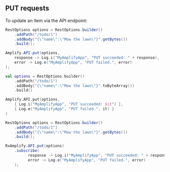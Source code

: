 ## PUT requests

To update an item via the API endpoint:

<amplify-block-switcher>
<amplify-block name="Java">

```java
RestOptions options = RestOptions.builder()
    .addPath("/todo/1")
    .addBody("{\"name\":\"Mow the lawn\"}".getBytes())
    .build();

Amplify.API.put(options,
    response -> Log.i("MyAmplifyApp", "PUT succeeded: " + response),
    error -> Log.e("MyAmplifyApp", "PUT failed.", error)
);
```

</amplify-block>
<amplify-block name="Kotlin">

```kotlin
val options = RestOptions.builder()
    .addPath("/todo/1")
    .addBody("{\"name\":\"Mow the lawn\"}".toByteArray())
    .build()

Amplify.API.put(options,
    { Log.i("MyAmplifyApp", "PUT succeeded: $it") },
    { Log.e("MyAmplifyApp", "PUT failed.", it) }
)
```

</amplify-block>
<amplify-block name="RxJava">

```java
RestOptions options = RestOptions.builder()
    .addPath("/todo/1")
    .addBody("{\"name\":\"Mow the lawn\"}".getBytes())
    .build();

RxAmplify.API.put(options)
    .subscribe(
          response -> Log.i("MyAmplifyApp", "PUT succeeded: " + response),
          error -> Log.e("MyAmplifyApp", "PUT failed.", error)
    );
```

</amplify-block>
</amplify-block-switcher>
